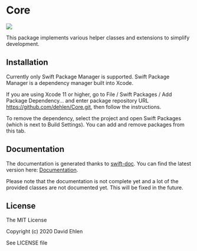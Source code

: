 # Core
<img src="https://img.shields.io/badge/supports-Swift%20Package%20Manager-green.svg">

This package implements various helper classes and extensions to simplify development.

## Installation

Currently only Swift Package Manager is supported. 
Swift Package Manager is a dependency manager built into Xcode.

If you are using Xcode 11 or higher, go to File / Swift Packages / Add Package Dependency... and enter package repository URL https://github.com/dehlen/Core.git, then follow the instructions.

To remove the dependency, select the project and open Swift Packages (which is next to Build Settings). You can add and remove packages from this tab.

## Documentation
The documentation is generated thanks to [swift-doc](https://github.com/SwiftDocOrg/swift-doc).
You can find the latest version here: [Documentation](./Documentation).

Please note that the documentation is not complete yet and a lot of the provided classes are not documented yet. This will be fixed in the future.

## License
The MIT License

Copyright (c) 2020 David Ehlen

See LICENSE file

